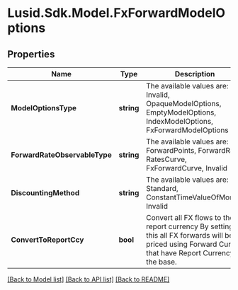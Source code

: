 # Lusid.Sdk.Model.FxForwardModelOptions

## Properties

Name | Type | Description | Notes
------------ | ------------- | ------------- | -------------
**ModelOptionsType** | **string** | The available values are: Invalid, OpaqueModelOptions, EmptyModelOptions, IndexModelOptions, FxForwardModelOptions | 
**ForwardRateObservableType** | **string** | The available values are: ForwardPoints, ForwardRate, RatesCurve, FxForwardCurve, Invalid | 
**DiscountingMethod** | **string** | The available values are: Standard, ConstantTimeValueOfMoney, Invalid | 
**ConvertToReportCcy** | **bool** | Convert all FX flows to the report currency  By setting this all FX forwards will be priced using Forward Curves that have Report Currency as the base. | 

[[Back to Model list]](../README.md#documentation-for-models) [[Back to API list]](../README.md#documentation-for-api-endpoints) [[Back to README]](../README.md)

